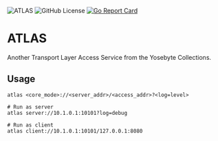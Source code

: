 ![ATLAS](https://img.shields.io/badge/Yosebyte-ATLAS-blue)
![GitHub License](https://img.shields.io/github/license/yosebyte/atlas)
[![Go Report Card](https://goreportcard.com/badge/github.com/yosebyte/atlas)](https://goreportcard.com/report/github.com/yosebyte/atlas)

# ATLAS

Another Transport Layer Access Service from the Yosebyte Collections.

## Usage

```
atlas <core_mode>://<server_addr>/<access_addr>?<log=level>

# Run as server
atlas server://10.1.0.1:10101?log=debug

# Run as client
atlas client://10.1.0.1:10101/127.0.0.1:8080
```

